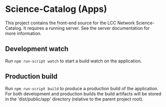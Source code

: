 # Science-Catalog (Apps)

This project contains the front-end source for the LCC Network Science-Catalog.  It requires a running server.  See the server documentation for more information.

## Development watch

Run `npm run-script watch` to start a build watch on the application.

## Production build

Run `npm run-script build` to produce a production build of the application.  For both development and production builds the build artifacts will be stored in the 'dist/public/app' directory (relative to the parent project root).
